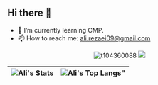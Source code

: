 ## Hi there 👋

- 🌱 I’m currently learning CMP.
- 📫 How to reach me: ali.rezaei09@gmail.com

<p align="center">
    <img src="https://komarev.com/ghpvc/?username=alirezaiii&label=Visitors&color=0e75b6&style=flat" alt="t104360088" /> <a href="https://www.github.com/alirezaiii" target="blank">
    <img src="https://img.shields.io/github/followers/alirezaiii?label=Followers"></a>
</p>

![Ali's Stats](https://github-readme-stats.vercel.app/api?username=alirezaeiii&theme=dracula&show_icons=true&count_private=true)|![Ali's Top Langs](https://github-readme-stats.vercel.app/api/top-langs/?username=alirezaeiii&theme=dracula)"
|-|-|
